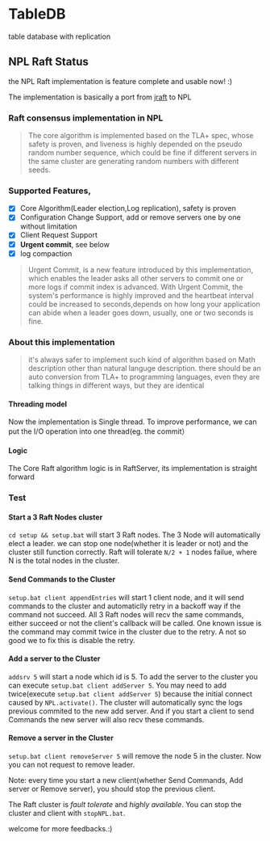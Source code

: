 # TableDB
table database with replication

## NPL Raft Status
the NPL Raft implementation is feature complete and usable now! :)

The implementation is basically a port from [jraft](https://github.com/datatechnology/jraft) to NPL

### Raft consensus implementation in NPL

> The core algorithm is implemented based on the TLA+ spec, whose safety is proven, and liveness is highly depended on the pseudo random number sequence, which could be fine if different servers in the same cluster are generating random numbers with different seeds.

### Supported Features,
- [x] Core Algorithm(Leader election,Log replication), safety is proven
- [x] Configuration Change Support, add or remove servers one by one without limitation
- [x] Client Request Support
- [x] **Urgent commit**, see below
- [x] log compaction 

> Urgent Commit, is a new feature introduced by this implementation, which enables the leader asks all other servers to commit one or more logs if commit index is advanced. With Urgent Commit, the system's performance is highly improved and the heartbeat interval could be increased to seconds,depends on how long your application can abide when a leader goes down, usually, one or two seconds is fine. 

### About this implementation
> it's always safer to implement such kind of algorithm based on Math description other than natural languge description.
> there should be an auto conversion from TLA+ to programming languages, even they are talking things in different ways, but they are identical

#### Threading model
  Now the implementation is Single thread. To improve performance, we can put the I/O operation into one thread(eg. the commit）
  
#### Logic
  The Core Raft algorithm logic is in RaftServer, its implementation is straight forward
  
### Test

#### Start a 3 Raft Nodes cluster
 `cd setup && setup.bat` will start 3 Raft nodes. The 3 Node will automatically elect a leader. we can stop one node(whether it is leader or not) and the cluster still function correctly. Raft will tolerate `N/2 + 1` nodes failue, where N is the total nodes in the cluster.

#### Send Commands to the Cluster
`setup.bat client appendEntries` will start 1 client node, and it will send commands to the cluster and automaticlly retry in a backoff way if the command not succeed. All 3 Raft nodes will recv the same commands, either succeed or not the client's callback will be called. One known issue is the command may commit twice in the cluster due to the retry. A not so good we to fix this is disable the retry.
 
#### Add a server to the Cluster
`addsrv 5` will start a node which id is 5. To add the server to the cluster you can execute `setup.bat client addServer 5`. You may need to add twice(execute `setup.bat client addServer 5`) because the initial connect caused by `NPL.activate()`. The cluster will automatically sync the logs previous commited to the new add server. And if you start a client to send Commands the new server will also recv these commands.

#### Remove a server in the Cluster
`setup.bat client removeServer 5` will remove the node 5 in the cluster. Now you can not request to remove leader.

Note: every time you start a new client(whether Send Commands, Add server or Remove server), you should stop the previous client.


The Raft cluster is *fault tolerate* and *highly available*. You can stop the cluster and client with `stopNPL.bat`.

welcome for more feedbacks.:)
